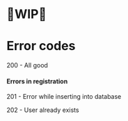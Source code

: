 # 🚧WIP🚧

# Error codes
200 - All good

#### Errors in registration
201 - Error while inserting into database

202 - User already exists

